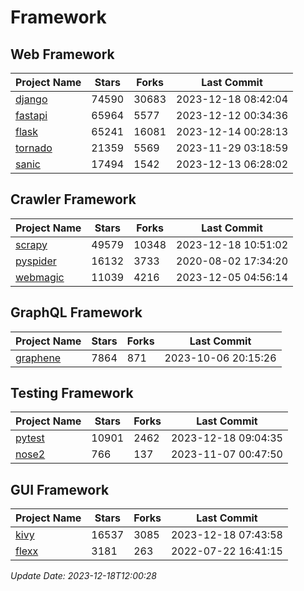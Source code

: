 # Framework

## Web Framework
| Project Name | Stars | Forks | Last Commit |
| ------------ | ----- | ----- | ----------- |
| [django](https://github.com/django/django) | 74590 | 30683 | 2023-12-18 08:42:04 |
| [fastapi](https://github.com/tiangolo/fastapi) | 65964 | 5577 | 2023-12-12 00:34:36 |
| [flask](https://github.com/pallets/flask) | 65241 | 16081 | 2023-12-14 00:28:13 |
| [tornado](https://github.com/tornadoweb/tornado) | 21359 | 5569 | 2023-11-29 03:18:59 |
| [sanic](https://github.com/sanic-org/sanic) | 17494 | 1542 | 2023-12-13 06:28:02 |

## Crawler Framework
| Project Name | Stars | Forks | Last Commit |
| ------------ | ----- | ----- | ----------- |
| [scrapy](https://github.com/scrapy/scrapy) | 49579 | 10348 | 2023-12-18 10:51:02 |
| [pyspider](https://github.com/binux/pyspider) | 16132 | 3733 | 2020-08-02 17:34:20 |
| [webmagic](https://github.com/code4craft/webmagic) | 11039 | 4216 | 2023-12-05 04:56:14 |

## GraphQL Framework
| Project Name | Stars | Forks | Last Commit |
| ------------ | ----- | ----- | ----------- |
| [graphene](https://github.com/graphql-python/graphene) | 7864 | 871 | 2023-10-06 20:15:26 |

## Testing Framework
| Project Name | Stars | Forks | Last Commit |
| ------------ | ----- | ----- | ----------- |
| [pytest](https://github.com/pytest-dev/pytest) | 10901 | 2462 | 2023-12-18 09:04:35 |
| [nose2](https://github.com/nose-devs/nose2) | 766 | 137 | 2023-11-07 00:47:50 |

## GUI Framework
| Project Name | Stars | Forks | Last Commit |
| ------------ | ----- | ----- | ----------- |
| [kivy](https://github.com/kivy/kivy) | 16537 | 3085 | 2023-12-18 07:43:58 |
| [flexx](https://github.com/flexxui/flexx) | 3181 | 263 | 2022-07-22 16:41:15 |

*Update Date: 2023-12-18T12:00:28*